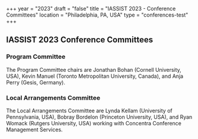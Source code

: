 +++
year = "2023"
draft = "false"
title = "IASSIST 2023 - Conference Committees"
location = "Philadelphia, PA, USA"
type = "conferences-test"
+++

## IASSIST 2023 Conference Committees

### Program Committee

The Program Committee chairs are Jonathan Bohan (Cornell University, USA), Kevin Manuel (Toronto Metropolitan University, Canada), and Anja Perry (Gesis, Germany).

### Local Arrangements Committee

The Local Arrangements Committee are Lynda Kellam (University of Pennsylvania, USA), Bobray Bordelon (Princeton University, USA), and Ryan Womack (Rutgers University, USA) working with Concentra Conference Management Services.
